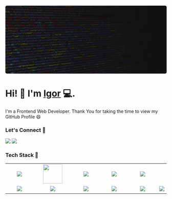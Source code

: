 ![Repository Banner](banner.png)
<!--  -->
# Hi! 👋 I'm [Igor](https://igorglisovic.com) 💻.
<!--  -->
I'm a Frontend Web Developer. Thank You for taking the time to view my GitHub
Profile :smile:
<!--  -->
### Let's Connect 🔗
[![](https://img.shields.io/badge/linkedin-%230077B5.svg?&style=for-the-badge&logo=linkedin&logoColor=white0e76a8)](https://www.linkedin.com/in/igor-glisovic/)
[![](https://img.shields.io/badge/twitter-%230077B5.svg?&style=for-the-badge&logo=twitter&logoColor=white&color=00acee)](https://twitter.com/glisovic_igor)
### Tech Stack 🔗

<table width="100">
  <tr>
    <td align="center" width="190">
      <img src="https://www.vectorlogo.zone/logos/reactjs/reactjs-ar21.svg" />
    </td>
    <td align="center" width="190">
      <img
        src="https://static-00.iconduck.com/assets.00/next-js-icon-2048x2048-5dqjgeku.png"
        width="60"
        height="60"
      />
    </td>
    <td align="center" width="190">
      <img
        src="https://github.com/abranhe/programming-languages-logos/blob/master/src/javascript/javascript.svg"
        width="50"
      />
    </td>
    <td align="center" width="190">
      <img
        src="https://www.vectorlogo.zone/logos/typescriptlang/typescriptlang-icon.svg"
        width="50"
      />
    </td>
    <td align="center" width="190">
      <img
        src="https://www.svgrepo.com/show/354431/tailwindcss-icon.svg"
        width="70"
      />
    </td>
  </tr>
  <tr>
    <td align="center">
      <img src="https://www.vectorlogo.zone/logos/nodejs/nodejs-ar21.svg" />
    </td>
    <td align="center">
      <img src="https://vegibit.com/wp-content/uploads/2018/05/expressjs.png" />
    </td>
    <td align="center">
      <img
        src="https://upload.wikimedia.org/wikipedia/commons/thumb/9/93/MongoDB_Logo.svg/2560px-MongoDB_Logo.svg.png"
      />
    </td>
    <td align="center" width="190">
      <img
        src="https://git-scm.com/images/logos/1color-darkbg@2x.png"
        width="100"
      />
    </td>
    <td align="center">
      <img
        src="http://rhc4tp-cms-prod-vpc-76857813.s3.amazonaws.com/s3fs-public/mongodb-logo-rgb-j6w271g1xn.jpg"
      />
    </td>
    <td align="center">
      <img
        src="https://www.vectorlogo.zone/logos/getpostman/getpostman-icon.svg"
      />
    </td>
  </tr>
  <!-- <tr>
    <td align="center">
      <img
        src="https://upload.wikimedia.org/wikipedia/commons/thumb/3/38/HTML5_Badge.svg/600px-HTML5_Badge.svg.png"
        height="40"
        width="60"
      />
    </td>
    <td align="center">
      <img
        src="https://raw.githubusercontent.com/devicons/devicon/0d6c64dbbf311879f7d563bfc3ccf559f9ed111c/icons/css3/css3-original-wordmark.svg"
        width="60"
      />
    </td>
  </tr> -->
</table>
